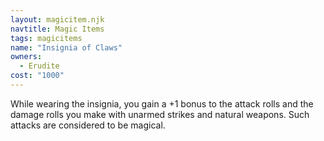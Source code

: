 ```yaml
---
layout: magicitem.njk
navtitle: Magic Items
tags: magicitems
name: "Insignia of Claws"
owners:
  - Erudite
cost: "1000"
---
```

While wearing the insignia, you gain a +1 bonus to the attack rolls and the damage rolls you make with unarmed strikes and natural weapons. Such attacks are considered to be magical.